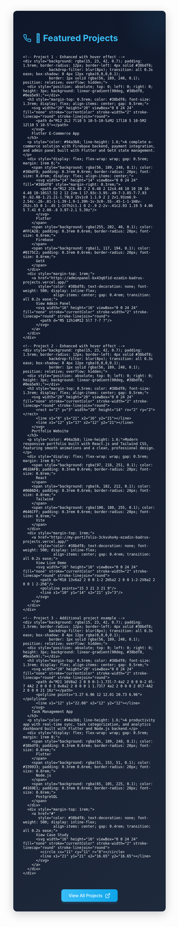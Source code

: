 <!-- Featured Projects Section -->
<div style="background: linear-gradient(135deg, #0f172a 0%, #1e293b 100%); color: #f8fafc; padding: 2rem; margin-top: 2rem; border-radius: 12px; box-shadow: 0 8px 32px rgba(0,0,0,0.2); position: relative; overflow: hidden;">

  <!-- Glowing accent elements -->
  <div style="position: absolute; top: -50px; right: -50px; width: 150px; height: 150px; background: rgba(56, 189, 248, 0.08); border-radius: 50%; filter: blur(40px); z-index: 0;"></div>
  
  <h2 style="color: #38bdf8; font-size: 1.8rem; margin-bottom: 1.5rem; position: relative; z-index: 1; display: flex; align-items: center; gap: 0.8rem;">
    <svg width="28" height="28" viewBox="0 0 24 24" fill="none" stroke="currentColor" stroke-width="2" stroke-linecap="round" stroke-linejoin="round">
      <path d="M22 16.92v3a2 2 0 0 1-2.18 2 19.79 19.79 0 0 1-8.63-3.07 19.5 19.5 0 0 1-6-6 19.79 19.79 0 0 1-3.07-8.67A2 2 0 0 1 4.11 2h3a2 2 0 0 1 2 1.72 12.84 12.84 0 0 0 .7 2.81 2 2 0 0 1-.45 2.11L8.09 9.91a16 16 0 0 0 6 6l1.27-1.27a2 2 0 0 1 2.11-.45 12.84 12.84 0 0 0 2.81.7A2 2 0 0 1 22 16.92z"></path>
    </svg>
    🚀 Featured Projects
  </h2>

  <div style="display: grid; grid-template-columns: repeat(auto-fit, minmax(320px, 1fr)); gap: 2rem; position: relative; z-index: 1;">

    <!-- Project 1 - Enhanced with hover effect -->
    <div style="background: rgba(15, 23, 42, 0.7); padding: 1.5rem; border-radius: 12px; border-left: 4px solid #38bdf8; 
                backdrop-filter: blur(8px); transition: all 0.3s ease; box-shadow: 0 4px 12px rgba(0,0,0,0.1);
                border: 1px solid rgba(56, 189, 248, 0.1); position: relative; overflow: hidden;">
      <div style="position: absolute; top: 0; left: 0; right: 0; height: 3px; background: linear-gradient(90deg, #38bdf8, #0ea5e9);"></div>
      <h3 style="margin-top: 0.5rem; color: #38bdf8; font-size: 1.3rem; display: flex; align-items: center; gap: 0.5rem;">
        <svg width="20" height="20" viewBox="0 0 24 24" fill="none" stroke="currentColor" stroke-width="2" stroke-linecap="round" stroke-linejoin="round">
          <path d="M12 2L2 7l10 5 10-5-10-5zM2 17l10 5 10-5M2 12l10 5 10-5"></path>
        </svg>
        Flutter E-Commerce App
      </h3>
      <p style="color: #94a3b8; line-height: 1.6;">A complete e-commerce solution with Firebase backend, payment integration, and admin panel built with Flutter and GetX state management.</p>
      <div style="display: flex; flex-wrap: wrap; gap: 0.5rem; margin: 1rem 0;">
        <span style="background: rgba(56, 189, 248, 0.1); color: #38bdf8; padding: 0.3rem 0.6rem; border-radius: 20px; font-size: 0.8rem; display: flex; align-items: center;">
          <svg width="14" height="14" viewBox="0 0 24 24" fill="#38bdf8" style="margin-right: 0.3rem;">
            <path d="M12 2C6.48 2 2 6.48 2 12s4.48 10 10 10 10-4.48 10-10S17.52 2 12 2zm-1 17.93c-3.95-.49-7-3.85-7-7.93 0-.62.08-1.21.21-1.79L9 15v1c0 1.1.9 2 2 2v1.93zm6.9-2.54c-.26-.81-1-1.39-1.9-1.39h-1v-3c0-.55-.45-1-1-1H8v-2h2c.55 0 1-.45 1-1V7h2c1.1 0 2-.9 2-2v-.41c2.93 1.19 5 4.06 5 7.41 0 2.08-.8 3.97-2.1 5.39z"/>
          </svg>
          Flutter
        </span>
        <span style="background: rgba(255, 202, 40, 0.1); color: #FFCA28; padding: 0.3rem 0.6rem; border-radius: 20px; font-size: 0.8rem;">
          Firebase
        </span>
        <span style="background: rgba(1, 117, 194, 0.1); color: #0175C2; padding: 0.3rem 0.6rem; border-radius: 20px; font-size: 0.8rem;">
          GetX
        </span>
      </div>
      <div style="margin-top: 1rem;">
        <a href="https://adminpanel-bx43q6fid-ezadin-badrus-projects.vercel.app/" 
           style="color: #38bdf8; text-decoration: none; font-weight: 500; display: inline-flex; 
                  align-items: center; gap: 0.4rem; transition: all 0.2s ease;">
          View Admin Panel
          <svg width="16" height="16" viewBox="0 0 24 24" fill="none" stroke="currentColor" stroke-width="2" stroke-linecap="round" stroke-linejoin="round">
            <path d="M5 12h14M12 5l7 7-7 7"/>
          </svg>
        </a>
      </div>
    </div>

    <!-- Project 2 - Enhanced with hover effect -->
    <div style="background: rgba(15, 23, 42, 0.7); padding: 1.5rem; border-radius: 12px; border-left: 4px solid #38bdf8;
                backdrop-filter: blur(8px); transition: all 0.3s ease; box-shadow: 0 4px 12px rgba(0,0,0,0.1);
                border: 1px solid rgba(56, 189, 248, 0.1); position: relative; overflow: hidden;">
      <div style="position: absolute; top: 0; left: 0; right: 0; height: 3px; background: linear-gradient(90deg, #38bdf8, #0ea5e9);"></div>
      <h3 style="margin-top: 0.5rem; color: #38bdf8; font-size: 1.3rem; display: flex; align-items: center; gap: 0.5rem;">
        <svg width="20" height="20" viewBox="0 0 24 24" fill="none" stroke="currentColor" stroke-width="2" stroke-linecap="round" stroke-linejoin="round">
          <rect x="2" y="3" width="20" height="14" rx="2" ry="2"></rect>
          <line x1="8" y1="21" x2="16" y2="21"></line>
          <line x1="12" y1="17" x2="12" y2="21"></line>
        </svg>
        Portfolio Website
      </h3>
      <p style="color: #94a3b8; line-height: 1.6;">Modern responsive portfolio built with React.js and Tailwind CSS, featuring smooth animations and a clean, professional design.</p>
      <div style="display: flex; flex-wrap: wrap; gap: 0.5rem; margin: 1rem 0;">
        <span style="background: rgba(97, 218, 251, 0.1); color: #61DAFB; padding: 0.3rem 0.6rem; border-radius: 20px; font-size: 0.8rem;">
          React
        </span>
        <span style="background: rgba(6, 182, 212, 0.1); color: #06B6D4; padding: 0.3rem 0.6rem; border-radius: 20px; font-size: 0.8rem;">
          Tailwind
        </span>
        <span style="background: rgba(100, 108, 255, 0.1); color: #646CFF; padding: 0.3rem 0.6rem; border-radius: 20px; font-size: 0.8rem;">
          Vite
        </span>
      </div>
      <div style="margin-top: 1rem;">
        <a href="https://my-portifolio-3ckvuho4y-ezadin-badrus-projects.vercel.app/" 
           style="color: #38bdf8; text-decoration: none; font-weight: 500; display: inline-flex; 
                  align-items: center; gap: 0.4rem; transition: all 0.2s ease;">
          View Live Demo
          <svg width="16" height="16" viewBox="0 0 24 24" fill="none" stroke="currentColor" stroke-width="2" stroke-linecap="round" stroke-linejoin="round">
            <path d="M18 13v6a2 2 0 0 1-2 2H5a2 2 0 0 1-2-2V8a2 2 0 0 1 2-2h6"/>
            <polyline points="15 3 21 3 21 9"/>
            <line x1="10" y1="14" x2="21" y2="3"/>
          </svg>
        </a>
      </div>
    </div>

    <!-- Project 3 - Additional project example -->
    <div style="background: rgba(15, 23, 42, 0.7); padding: 1.5rem; border-radius: 12px; border-left: 4px solid #38bdf8;
                backdrop-filter: blur(8px); transition: all 0.3s ease; box-shadow: 0 4px 12px rgba(0,0,0,0.1);
                border: 1px solid rgba(56, 189, 248, 0.1); position: relative; overflow: hidden;">
      <div style="position: absolute; top: 0; left: 0; right: 0; height: 3px; background: linear-gradient(90deg, #38bdf8, #0ea5e9);"></div>
      <h3 style="margin-top: 0.5rem; color: #38bdf8; font-size: 1.3rem; display: flex; align-items: center; gap: 0.5rem;">
        <svg width="20" height="20" viewBox="0 0 24 24" fill="none" stroke="currentColor" stroke-width="2" stroke-linecap="round" stroke-linejoin="round">
          <path d="M21 16V8a2 2 0 0 0-1-1.73l-7-4a2 2 0 0 0-2 0l-7 4A2 2 0 0 0 3 8v8a2 2 0 0 0 1 1.73l7 4a2 2 0 0 0 2 0l7-4A2 2 0 0 0 21 16z"></path>
          <polyline points="3.27 6.96 12 12.01 20.73 6.96"></polyline>
          <line x1="12" y1="22.08" x2="12" y2="12"></line>
        </svg>
        Task Management App
      </h3>
      <p style="color: #94a3b8; line-height: 1.6;">A productivity app with real-time sync, task categorization, and analytics dashboard built with Flutter and Node.js backend.</p>
      <div style="display: flex; flex-wrap: wrap; gap: 0.5rem; margin: 1rem 0;">
        <span style="background: rgba(56, 189, 248, 0.1); color: #38bdf8; padding: 0.3rem 0.6rem; border-radius: 20px; font-size: 0.8rem;">
          Flutter
        </span>
        <span style="background: rgba(51, 153, 51, 0.1); color: #339933; padding: 0.3rem 0.6rem; border-radius: 20px; font-size: 0.8rem;">
          Node.js
        </span>
        <span style="background: rgba(65, 105, 225, 0.1); color: #4169E1; padding: 0.3rem 0.6rem; border-radius: 20px; font-size: 0.8rem;">
          PostgreSQL
        </span>
      </div>
      <div style="margin-top: 1rem;">
        <a href="#" 
           style="color: #38bdf8; text-decoration: none; font-weight: 500; display: inline-flex; 
                  align-items: center; gap: 0.4rem; transition: all 0.2s ease;">
          View Case Study
          <svg width="16" height="16" viewBox="0 0 24 24" fill="none" stroke="currentColor" stroke-width="2" stroke-linecap="round" stroke-linejoin="round">
            <circle cx="11" cy="11" r="8"></circle>
            <line x1="21" y1="21" x2="16.65" y2="16.65"></line>
          </svg>
        </a>
      </div>
    </div>

  </div>

  <!-- View All Button with animation -->
  <div align="center" style="margin-top: 2rem; position: relative; z-index: 1;">
    <a href="https://github.com/ezadin2?tab=repositories" 
       style="background: linear-gradient(90deg, #38bdf8, #0ea5e9); color: white; text-decoration: none; 
              font-weight: 500; padding: 0.7rem 1.5rem; border-radius: 8px; display: inline-flex; 
              align-items: center; gap: 0.5rem; transition: all 0.3s ease; box-shadow: 0 4px 6px rgba(56, 189, 248, 0.2);
              position: relative; overflow: hidden;">
      <span style="position: relative; z-index: 1;">View All Projects</span>
      <svg width="18" height="18" viewBox="0 0 24 24" fill="none" stroke="currentColor" stroke-width="2" stroke-linecap="round" stroke-linejoin="round" style="position: relative; z-index: 1;">
        <path d="M18 13v6a2 2 0 0 1-2 2H5a2 2 0 0 1-2-2V8a2 2 0 0 1 2-2h6"/>
        <polyline points="15 3 21 3 21 9"/>
        <line x1="10" y1="14" x2="21" y2="3"/>
      </svg>
      <span style="position: absolute; top: 0; left: -100%; width: 100%; height: 100%; background: linear-gradient(90deg, transparent, rgba(255,255,255,0.2), transparent); transition: all 0.5s ease;"></span>
    </a>
  </div>

</div>
